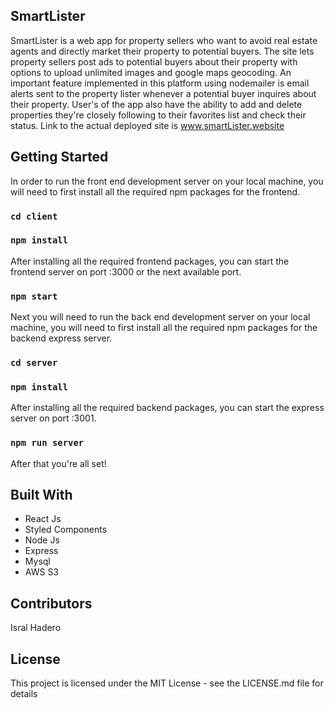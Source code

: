 ## SmartLister

SmartLister is a web app for property sellers who want to avoid real estate agents and directly market their property to potential buyers. The site lets property sellers post ads to potential buyers about their property with options to upload unlimited images and google maps geocoding. An important feature implemented in this platform using nodemailer is email alerts sent to the property lister whenever a potential buyer inquires about their property. User's of the app also have the ability to add and delete properties they're closely following to their favorites list and check their status. Link to the actual
deployed site is www.smartLister.website

## Getting Started

In order to run the front end development server on your local machine, you will need to first install all the required npm packages for the frontend.

### `cd client`

### `npm install`

After installing all the required frontend packages, you can start the frontend server on port :3000 or
the next available port.

### `npm start`

Next you will need to run the back end development server on your local machine, you will need to first
install all the required npm packages for the backend express server.

### `cd server`

### `npm install`

After installing all the required backend packages, you can start the express server on port :3001.

### `npm run server`

After that you're all set!

## Built With

- React Js
- Styled Components
- Node Js
- Express
- Mysql
- AWS S3

## Contributors

Isral Hadero

## License

This project is licensed under the MIT License - see the LICENSE.md file for details
